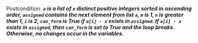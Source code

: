 Postcondition: ***`a` is a list of `n` distinct positive integers sorted in ascending order, `assigned` contains the next element from list `a`, `m` is 1, `n` is greater than 1, `i` is 2, `can_form` is True if `a[i] - x` exists in `assigned`. If `a[i] - x` exists in `assigned`, then `can_form` is set to True and the loop breaks. Otherwise, no changes occur in the variables.***